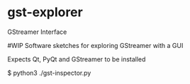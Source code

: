 # gst-explorer
GStreamer Interface

#WIP
Software sketches for exploring GStreamer with a GUI

Expects Qt, PyQt and GStreamer to be installed

$ python3 ./gst-inspector.py
